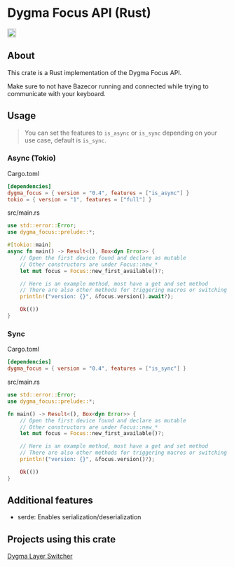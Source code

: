 # Dygma Focus API (Rust)

[<img alt="crates.io" src="https://img.shields.io/crates/v/dygma_focus?style=for-the-badge&color=fc8d62&logo=rust" height="20">](https://crates.io/crates/dygma_focus)

## About

This crate is a Rust implementation of the Dygma Focus API.

Make sure to not have Bazecor running and connected while trying to communicate with your keyboard.

## Usage

> You can set the features to `is_async` or `is_sync` depending on your use case, default is `is_sync`.

### Async (Tokio)

Cargo.toml

```toml
[dependencies]
dygma_focus = { version = "0.4", features = ["is_async"] }
tokio = { version = "1", features = ["full"] }
```

src/main.rs

```rust
use std::error::Error;
use dygma_focus::prelude::*;

#[tokio::main]
async fn main() -> Result<(), Box<dyn Error>> {
    // Open the first device found and declare as mutable
    // Other constructors are under Focus::new_*
    let mut focus = Focus::new_first_available()?;

    // Here is an example method, most have a get and set method
    // There are also other methods for triggering macros or switching layers for example
    println!("version: {}", &focus.version().await?);

    Ok(())
}
```

### Sync

Cargo.toml

```toml
[dependencies]
dygma_focus = { version = "0.4", features = ["is_sync"] }
```

src/main.rs

```rust
use std::error::Error;
use dygma_focus::prelude::*;

fn main() -> Result<(), Box<dyn Error>> {
    // Open the first device found and declare as mutable
    // Other constructors are under Focus::new_*
    let mut focus = Focus::new_first_available()?;

    // Here is an example method, most have a get and set method
    // There are also other methods for triggering macros or switching layers for example
    println!("version: {}", &focus.version()?);

    Ok(())
}
```

## Additional features

- serde: Enables serialization/deserialization

## Projects using this crate

[Dygma Layer Switcher](https://github.com/mbwilding/dygma-layer-switcher)
